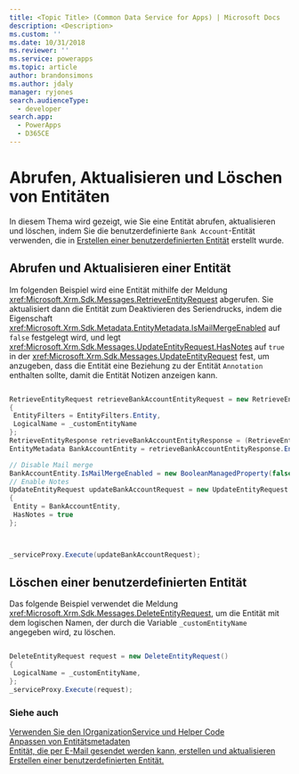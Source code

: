 ```yaml
---
title: <Topic Title> (Common Data Service for Apps) | Microsoft Docs
description: <Description>
ms.custom: ''
ms.date: 10/31/2018
ms.reviewer: ''
ms.service: powerapps
ms.topic: article
author: brandonsimons
ms.author: jdaly
manager: ryjones
search.audienceType:
  - developer
search.app:
  - PowerApps
  - D365CE
---
```

# <a name="retrieve-update-and-delete-entities"></a>Abrufen, Aktualisieren und Löschen von Entitäten

In diesem Thema wird gezeigt, wie Sie eine Entität abrufen, aktualisieren und löschen, indem Sie die benutzerdefinierte `Bank Account`-Entität verwenden, die in [Erstellen einer benutzerdefinierten Entität](create-custom-entity.md) erstellt wurde.  
  
<a name="BKMK_RetrieveAndUpdateEntity"></a>  
 
## <a name="retrieve-and-update-an-entity"></a>Abrufen und Aktualisieren einer Entität  

 Im folgenden Beispiel wird eine Entität mithilfe der Meldung <xref:Microsoft.Xrm.Sdk.Messages.RetrieveEntityRequest> abgerufen. Sie aktualisiert dann die Entität zum Deaktivieren des Seriendrucks, indem die Eigenschaft <xref:Microsoft.Xrm.Sdk.Metadata.EntityMetadata.IsMailMergeEnabled> auf `false` festgelegt wird, und legt <xref:Microsoft.Xrm.Sdk.Messages.UpdateEntityRequest.HasNotes> auf `true` in der <xref:Microsoft.Xrm.Sdk.Messages.UpdateEntityRequest> fest, um anzugeben, dass die Entität eine Beziehung zu der Entität `Annotation` enthalten sollte, damit die Entität Notizen anzeigen kann.  
  
```csharp

RetrieveEntityRequest retrieveBankAccountEntityRequest = new RetrieveEntityRequest
{
 EntityFilters = EntityFilters.Entity,
 LogicalName = _customEntityName
};
RetrieveEntityResponse retrieveBankAccountEntityResponse = (RetrieveEntityResponse)_serviceProxy.Execute(retrieveBankAccountEntityRequest);
EntityMetadata BankAccountEntity = retrieveBankAccountEntityResponse.EntityMetadata;

// Disable Mail merge
BankAccountEntity.IsMailMergeEnabled = new BooleanManagedProperty(false);
// Enable Notes
UpdateEntityRequest updateBankAccountRequest = new UpdateEntityRequest
{
 Entity = BankAccountEntity,
 HasNotes = true
};



_serviceProxy.Execute(updateBankAccountRequest);
```
  
<a name="BKMK_DeleteCustomEntity"></a>   

## <a name="delete-a-custom-entity"></a>Löschen einer benutzerdefinierten Entität  

Das folgende Beispiel verwendet die Meldung <xref:Microsoft.Xrm.Sdk.Messages.DeleteEntityRequest>, um die Entität mit dem logischen Namen, der durch die Variable `_customEntityName` angegeben wird, zu löschen.  
  
```csharp

DeleteEntityRequest request = new DeleteEntityRequest()
{
 LogicalName = _customEntityName,
};
_serviceProxy.Execute(request);
```
  
### <a name="see-also"></a>Siehe auch  
 [Verwenden Sie den IOrganizationService und Helper Code](/dynamics365/customer-engagement/developer/use-sample-helper-code)   
 [Anpassen von Entitätsmetadaten](../customize-entity-metadata.md)   
 [Entität, die per E-Mail gesendet werden kann, erstellen und aktualisieren](/dynamics365/customer-engagement/developer/create-update-entity-emailed)   
 [Erstellen einer benutzerdefinierten Entität.](create-custom-entity.md)